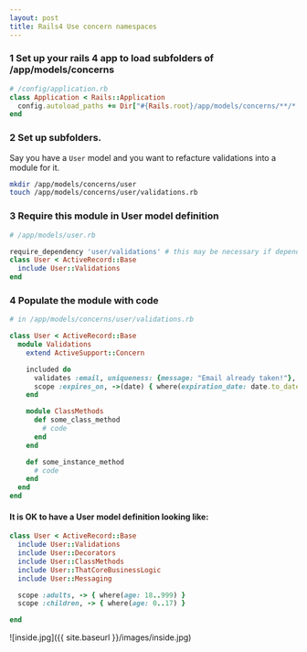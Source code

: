 ```yaml
---
layout: post
title: Rails4 Use concern namespaces
---
```


### 1 Set up your rails 4 app to load subfolders of /app/models/concerns

```ruby
# /config/application.rb
class Application < Rails::Application
  config.autoload_paths += Dir["#{Rails.root}/app/models/concerns/**/*.rb"]
end
```

### 2 Set up subfolders.
Say you have a `User` model and you want to refacture validations into a module for it.

```sh
mkdir /app/models/concerns/user
touch /app/models/concerns/user/validations.rb
```

### 3 Require this module in User model definition

```ruby
# /app/models/user.rb

require_dependency 'user/validations' # this may be necessary if dependency breakage occurs
class User < ActiveRecord::Base
  include User::Validations
end
```

### 4 Populate the module with code

```ruby
# in /app/models/concerns/user/validations.rb

class User < ActiveRecord::Base
  module Validations
    extend ActiveSupport::Concern

    included do
      validates :email, uniqueness: {message: "Email already taken!"}, presence: {message: "Email must be present!"}
      scope :expires_on, ->(date) { where(expiration_date: date.to_date.beginning_of_day..date.to_date.end_of_day) }
    end

    module ClassMethods
      def some_class_method
        # code
      end
    end

    def some_instance_method
      # code
    end
  end
end
```

#### It is OK to have a User model definition looking like:

```ruby
class User < ActiveRecord::Base
  include User::Validations
  include User::Decorators
  include User::ClassMethods
  include User::ThatCoreBusinessLogic
  include User::Messaging

  scope :adults, -> { where(age: 18..999) }
  scope :children, -> { where(age: 0..17) }

end
```

![inside.jpg]({{ site.baseurl }}/images/inside.jpg)
